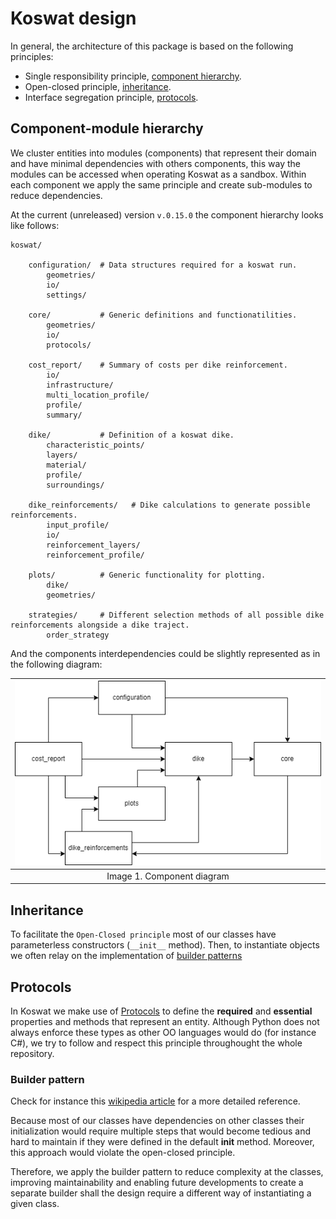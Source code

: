 # Koswat design

In general, the architecture of this package is based on the following principles:

- Single responsibility principle, [component hierarchy](#component-hierarchy).
- Open-closed principle, [inheritance](#inheritance).
- Interface segregation principle, [protocols](#protocols).

## Component-module hierarchy

We cluster entities into modules (components) that represent their domain and have minimal dependencies with others components, this way the modules can be accessed when operating Koswat as a sandbox. Within each component we apply the same principle and create sub-modules to reduce dependencies.

At the current (unreleased) version `v.0.15.0` the component hierarchy looks like follows:

    koswat/

        configuration/  # Data structures required for a koswat run.
            geometries/
            io/
            settings/

        core/           # Generic definitions and functionatilities.
            geometries/
            io/
            protocols/

        cost_report/    # Summary of costs per dike reinforcement.
            io/
            infrastructure/
            multi_location_profile/
            profile/
            summary/

        dike/           # Definition of a koswat dike.
            characteristic_points/
            layers/
            material/
            profile/
            surroundings/

        dike_reinforcements/   # Dike calculations to generate possible reinforcements.
            input_profile/
            io/
            reinforcement_layers/
            reinforcement_profile/

        plots/          # Generic functionality for plotting.
            dike/
            geometries/

        strategies/     # Different selection methods of all possible dike reinforcements alongside a dike traject.
            order_strategy

And the components interdependencies could be slightly represented as in the following diagram:

|![Base profile sand layer](./imgs/component_diagram.drawio.png)|
|:--:|
|Image 1. Component diagram|

## Inheritance

To facilitate the `Open-Closed principle` most of our classes have parameterless constructors (`__init__` method). Then, to instantiate objects we often relay on the implementation of [builder patterns](#builder-pattern)

## Protocols

In Koswat we make use of [Protocols](https://docs.python.org/3/library/typing.html?highlight=protocol#typing.Protocol) to define the __required__ and __essential__ properties and methods that represent an entity. Although Python does not always enforce these types as other OO languages would do (for instance C#), we try to follow and respect this principle throughought the whole repository.

### Builder pattern

Check for instance this [wikipedia article](https://en.wikipedia.org/wiki/Builder_pattern) for a more detailed reference.

Because most of our classes have dependencies on other classes their initialization would require multiple steps that would become tedious and hard to maintain if they were defined in the default __init__ method. Moreover, this approach would violate the open-closed principle. 

Therefore, we apply the builder pattern to reduce complexity at the classes, improving maintainability and enabling future developments to create a separate builder shall the design require a different way of instantiating a given class.